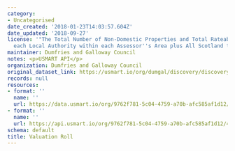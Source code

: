 ```yaml
---
category:
- Uncategorised
date_created: '2018-01-23T14:03:57.604Z'
date_updated: '2018-09-27'
license: '"The Total Number of Non-Domestic Properties and Total Rateable Value in
  each Local Authority within each Assessor''s Area plus All Scotland totals."'
maintainer: Dumfries and Galloway Council
notes: <p>USMART API</p>
organization: Dumfries and Galloway Council
original_dataset_link: https://usmart.io/org/dumgal/discovery/discovery-view-detail/0aeb8640-04ea-44e3-9c03-63b53a3fe7d4
records: null
resources:
- format: ''
  name: ''
  url: https://data.usmart.io/org/9762f781-5c04-4759-a70b-afc585af1d12/resource?resourceGUID=bcd1bd61-af38-4ffb-8a49-35e8e18a0372
- format: ''
  name: ''
  url: https://api.usmart.io/org/9762f781-5c04-4759-a70b-afc585af1d12/4bbaa7b5-9da9-4614-9b4b-ff566f330217/1/urql
schema: default
title: Valuation Roll
---
```

